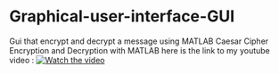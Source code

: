 # Graphical-user-interface-GUI
Gui that encrypt and decrypt a message using MATLAB 
Caesar Cipher Encryption and Decryption with MATLAB
here is the link to my youtube video : 
[![Watch the video](https://img.youtube.com/vi/TL2qBoYACn4/0.jpg)](https://youtu.be/TL2qBoYACn4)

